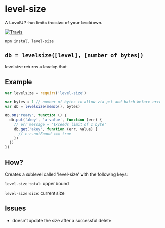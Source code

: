 # level-size

A LevelUP that limits the size of your leveldown.

[![Travis](http://img.shields.io/travis/karissa/level-size.svg?style=flat)](https://travis-ci.org/karissa/level-size)

```
npm install level-size
```

## `db = levelsize([level], [number of bytes])`

levelsize returns a levelup that

## Example

```js
var levelsize = require('level-size')

var bytes = 1 // number of bytes to allow via put and batch before erroring
var db = levelsize(memdb(), bytes)

db.on('ready', function () {
  db.put('akey', 'a value', function (err) {
    // err.message = 'Exceeds limit of 1 byte'
    db.get('akey', function (err, value) {
      // err.notFound === true
    })
  })
})
```

## How?

Creates a sublevel called 'level-size' with the following keys:

`level-size!total`: upper bound

`level-size!size`: current size

## Issues

* doesn't update the size after a successful delete
